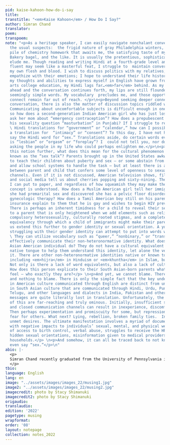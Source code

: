 ```yaml
---
pid: kaise-kahoon-how-do-i-say
title:
transtitle: "<em>Kaise Kahoon</em> / How Do I Say?"
author: Simran Chand
translator:
poem:
transpoem:
note: "<p>As a heritage speaker, I can easily navigate nonchalant conversations about
  the usual suspects:  the frigid nature of gray Philadelphia winters, the heinous
  pile of chemistry homework that awaits me, the satisfying taste of my morning Metropolitan
  Bakery bagel, and the like. It is usually the pretentious, sophisticated words that
  elude me. Though reading and writing Hindi at a fourth-grade level and being conversationally
  fluent may seem like a masterful feat, I struggle to  maintain conversations with
  my own flesh and blood. I wish to discuss politics with my relatives;  I want to
  empathize with their emotions; I hope to understand their life histories. While
  my thoughts and abilities to express myself in English have grown from a liberal
  arts college education, my Hindi lags far…<em>far</em> behind. As my mind races
  ahead and the conversation continues forth, my lips are still floundering to summon
  seemingly simple words. My vocabulary  precludes me, and those opportunities to
  connect remain far out of reach. </p>\n<p>Beyond seeking deeper connections through
  conversation, there is also the matter of discussion topics riddled with taboo.
  Communicating about uncomfortable subjects is difficult enough in one’s native tongue,
  so how does a second-generation Indian American girl who has just lost her virginity
  ask her mom about “emergency contraception”? How does a prepubescent Sikh boy discovering
  his sexuality question “masturbation” in Punjabi? If I struggle to remember the
  \ Hindi translations for “government” or “calendar,” how can I possibly conjure
  a translation for  “intimacy” or “consent”? To this day, I have not heard anyone
  say the Hindi word for “sex.” Translations aside, do certain words even exist? What
  is “lesbian” or “orgasm” or “foreplay”? I  could not tell you, nor do I feel comfortable
  asking the people in my life who could perhaps enlighten me.</p>\n<p>Delving into
  this notion further, what does this mean for the cultural phenomenon colloquially
  known as the “sex talk”? Parents brought up in the United States awkwardly struggle
  to teach their children about puberty and sex — or some abstain from it altogether
  and allow school systems to handle the task — but at least there is a shared language
  between parent and child that confers some level of openness to sexual communication
  channels. Even if it is not discussed, American television shows, films, books,
  and social media tell us about cherries popping and sixty-nining. These are words
  I can put to paper, and regardless of how squeamish they may make the reader, the
  concept is understood. How does a Muslim American girl tell her immigrant mother
  she had premarital sex and discovered she has a pelvic floor disorder requiring
  gynecologic therapy? How does a Tamil American boy still on his parents’ health
  insurance explain to them that he is gay and wishes to begin HIV prevention medication?
  There is perhaps an inherent timidness for a child to reveal their sexual activity
  to a parent that is only heightened when we add elements such as religious transgression,
  compulsory heterosexuality, culturally rooted stigmas, and a complete lack of language
  equivalency through which a child of immigrants might make their parents understand.</p>\n<p>Let
  us extend this further to gender identity or sexual orientation. A young person
  struggling with their gender identity can attempt to put into words what they feel.
  \ They can utilize vocabulary such as “queer,” “nonbinary,” or “transgender” to
  effectively communicate their non-heteronormative identity. What does a young South
  Asian American individual do? They do not have a cultural equivalent in their parents’
  native tongue to help them understand this identity, let alone the verbiage to express
  it. There are other non-heteronormative identities native or known to South Asia,
  including <em>hijra</em> in Hinduism or <em>khuntha</em> in Islam, but what is queerness?
  Not only is there a lack of word equivalents, but also a lack of cultural equivalents.
  How does this person explicate to their South Asian-born parents what exactly they
  feel — who exactly they are?</p> \n<p>And yet, we cannot blame. There is no one
  and nothing to blame. There is only the simple fact that the key understandings
  in American culture communicated through English are distinct from understandings
  in South Asian culture that are communicated through Hindi, Urdu, Punjabi, Marathi,
  Telugu, and other languages and dialects in India, Pakistan and other regions. The
  messages are quite literally lost in translation. Unfortunately, the potential impacts
  of this are far-reaching and truly ominous. Initially, insufficient sexual education
  and closed communication channels can result in inexperience, discomfort, and confusion.
  Then perhaps experimentation and promiscuity for some, but repression and deep-rooted
  fear for others. What next? Lying, rebellion, broken family ties.  Insecurity, miscommunication,
  unmet desires. The ultimate manifestation involves a myriad of documented experiences
  with negative impacts to individuals’ sexual, mental, and physical well-being: lack
  of access to birth control, verbal abuse, struggles to receive the HPV vaccine,
  hidden sexual orientations, misinformation given to medical providers, and broken
  households.</p> \n<p>And somehow, it can all be traced back to not knowing how to
  even say “sex.”</p>\n"
abio: |-
  <p>
  Simran Chand recently graduated from the University of Pennsylvania in December 2021, double-majoring in biology and Gender, Sexuality, and Women’s Studies. She grew up speaking Hindi and English simultaneously, simply through exposure to her parents’ native tongue. She took Hindi grammar lessons through her early years of high school with Kishori Barman, a passionate resident of Newtown, Connecticut, committed to teaching the surrounding area’s  South Asian youth the beauty of the Hindi language. With a vested interest in ethnic identity,  gender/sexuality, and healthcare, Simran is the author of an honors research thesis documenting trends of familial sexual education amongst South Asian Americans at Penn. Simran plans to attend medical school while continuing to investigate the intersections of identity and medicine.
  </p>
tbio:
language: English
lang: en
image: "../assets/images/images_22/musing1.jpg"
image2: "../assets/images/images_22/musing2.jpg"
imagecredit: photo by Stacy Shimanuki
imagecredit2: photo by Stacy Shimanuki
origaudio:
translaudio:
edition: '2022'
pagetype: musing
wrapformat:
order: '08'
layout: notepage
collection: notes_2022
---
```

